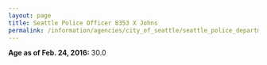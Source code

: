 ```yaml
---
layout: page
title: Seattle Police Officer 8353 X Johns
permalink: /information/agencies/city_of_seattle/seattle_police_department/copbook/8353/
---
```


**Age as of Feb. 24, 2016:** 30.0

